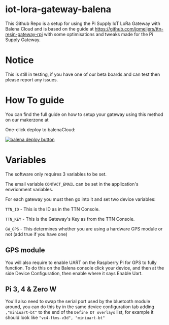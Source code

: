 # iot-lora-gateway-balena

This Github Repo is a setup for using the Pi Supply IoT LoRa Gateway with Balena Cloud and is based on the guide at https://github.com/jpmeijers/ttn-resin-gateway-rpi with some optimisations and tweaks made for the Pi Supply Gateway.

# Notice
This is still in testing, if you have one of our beta boards and can test then please report any issues.

# How To guide

You can find the full guide on how to setup your gateway using this method on our makerzone at

One-click deploy to balenaCloud:

[![balena deploy button](https://balena.io/deploy.svg)](https://dashboard.balena-cloud.com/deploy?repoUrl=https://github.com/PiSupply/iot-lora-gateway-balena&defaultDeviceType=raspberry-pi)


# Variables
The software only requires 3 variables to be set.

The email variable ```CONTACT_EMAIL``` can be set in the application's envrionment variables.

For each gateway you must then go into it and set two device variables:

`TTN_ID` - This is the ID as in the TTN Console.

`TTN_KEY` - This is the Gateway's Key as from the TTN Console.

`GW_GPS` - This determines whether you are using a hardware GPS module or not (add true if you have one)


## GPS module
You will also require to enable UART on the Raspberry Pi for GPS to fully function. To do this on the Balena console click your device, and then at the side Device Configuration, then enable where it says Enable Uart.

## Pi 3, 4 & Zero W
You'll also need to swap the serial port used by the bluetooth module around, you can do this by in the same device configuration tab adding ```,"miniuart-bt"``` to the end of the ```Define DT overlays``` list, for example it should look like ```"vc4-fkms-v3d", "miniuart-bt"```
